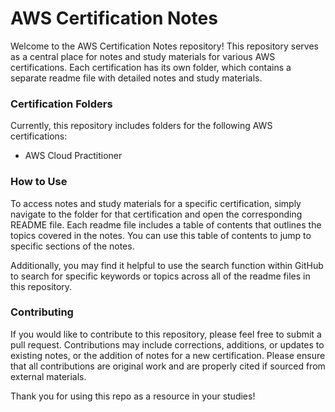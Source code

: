 # AWS Certification Notes

Welcome to the AWS Certification Notes repository! This repository serves as a central place for notes and study materials for various AWS certifications. Each certification has its own folder, which contains a separate readme file with detailed notes and study materials.

### Certification Folders

Currently, this repository includes folders for the following AWS certifications:

- AWS Cloud Practitioner

### How to Use

To access notes and study materials for a specific certification, simply navigate to the folder for that certification and open the corresponding README file. Each readme file includes a table of contents that outlines the topics covered in the notes. You can use this table of contents to jump to specific sections of the notes.

Additionally, you may find it helpful to use the search function within GitHub to search for specific keywords or topics across all of the readme files in this repository.

### Contributing

If you would like to contribute to this repository, please feel free to submit a pull request. Contributions may include corrections, additions, or updates to existing notes, or the addition of notes for a new certification. Please ensure that all contributions are original work and are properly cited if sourced from external materials.

Thank you for using this repo as a resource in your studies!
